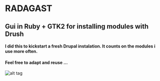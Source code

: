 <h1>RADAGAST</h1>

<h2>Gui in Ruby + GTK2 for installing modules with Drush</h2>

<h4>I did this to kickstart a fresh Drupal instalation. It counts on the modules i use more often.</h4>
<h4>Feel free to adapt and reuse ...</h4>

![alt tag](http://pix.toile-libre.org/upload/original/1413223103.png)
